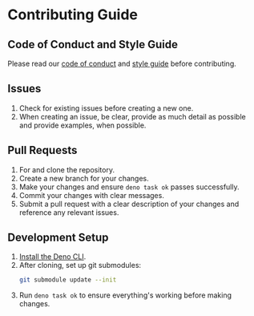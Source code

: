 # Contributing Guide

## Code of Conduct and Style Guide

Please read our [code of conduct](./CODE_OF_CONDUCT.md) and
[style guide](https://docs.deno.com/runtime/manual/references/contributing/style_guide)
before contributing.

## Issues

1. Check for existing issues before creating a new one.
1. When creating an issue, be clear, provide as much detail as possible and
   provide examples, when possible.

## Pull Requests

1. For and clone the repository.
1. Create a new branch for your changes.
1. Make your changes and ensure `deno task ok` passes successfully.
1. Commit your changes with clear messages.
1. Submit a pull request with a clear description of your changes and reference
   any relevant issues.

## Development Setup

1. [Install the Deno CLI](https://docs.deno.com/runtime/manual/getting_started/installation).
1. After cloning, set up git submodules:
   ```bash
   git submodule update --init
   ```
1. Run `deno task ok` to ensure everything's working before making changes.
